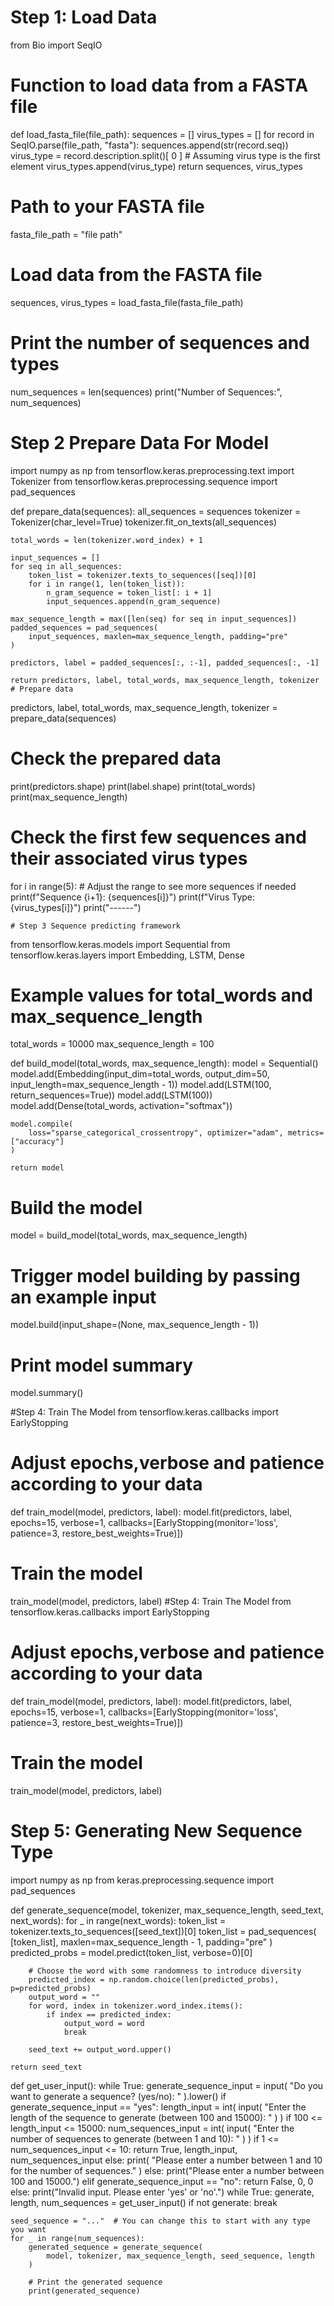 # Step 1: Load Data
from Bio import SeqIO


# Function to load data from a FASTA file
def load_fasta_file(file_path):
    sequences = []
    virus_types = []
    for record in SeqIO.parse(file_path, "fasta"):
        sequences.append(str(record.seq))
        virus_type = record.description.split()[
            0
        ]  # Assuming virus type is the first element
        virus_types.append(virus_type)
    return sequences, virus_types


# Path to your FASTA file
fasta_file_path = "file path"
# Load data from the FASTA file
sequences, virus_types = load_fasta_file(fasta_file_path)

# Print the number of sequences and types
num_sequences = len(sequences)
print("Number of Sequences:", num_sequences)


# Step 2 Prepare Data For Model
import numpy as np
from tensorflow.keras.preprocessing.text import Tokenizer
from tensorflow.keras.preprocessing.sequence import pad_sequences


def prepare_data(sequences):
    all_sequences = sequences
    tokenizer = Tokenizer(char_level=True)
    tokenizer.fit_on_texts(all_sequences)

    total_words = len(tokenizer.word_index) + 1

    input_sequences = []
    for seq in all_sequences:
        token_list = tokenizer.texts_to_sequences([seq])[0]
        for i in range(1, len(token_list)):
            n_gram_sequence = token_list[: i + 1]
            input_sequences.append(n_gram_sequence)

    max_sequence_length = max([len(seq) for seq in input_sequences])
    padded_sequences = pad_sequences(
        input_sequences, maxlen=max_sequence_length, padding="pre"
    )

    predictors, label = padded_sequences[:, :-1], padded_sequences[:, -1]

    return predictors, label, total_words, max_sequence_length, tokenizer
    # Prepare data
predictors, label, total_words, max_sequence_length, tokenizer = prepare_data(sequences)

# Check the prepared data
print(predictors.shape)
print(label.shape)
print(total_words)
print(max_sequence_length)

# Check the first few sequences and their associated virus types
for i in range(5):  # Adjust the range to see more sequences if needed
    print(f"Sequence {i+1}: {sequences[i]}")
    print(f"Virus Type: {virus_types[i]}")
    print("------")

    # Step 3 Sequence predicting framework
from tensorflow.keras.models import Sequential
from tensorflow.keras.layers import Embedding, LSTM, Dense

# Example values for total_words and max_sequence_length
total_words = 10000
max_sequence_length = 100

def build_model(total_words, max_sequence_length):
    model = Sequential()
    model.add(Embedding(input_dim=total_words, output_dim=50, input_length=max_sequence_length - 1))
    model.add(LSTM(100, return_sequences=True))
    model.add(LSTM(100))
    model.add(Dense(total_words, activation="softmax"))

    model.compile(
        loss="sparse_categorical_crossentropy", optimizer="adam", metrics=["accuracy"]
    )

    return model

# Build the model
model = build_model(total_words, max_sequence_length)

# Trigger model building by passing an example input
model.build(input_shape=(None, max_sequence_length - 1))

# Print model summary
model.summary()

#Step 4: Train The Model
from tensorflow.keras.callbacks import EarlyStopping
# Adjust epochs,verbose and patience according to your data
def train_model(model, predictors, label):
    model.fit(predictors, label, epochs=15, verbose=1, callbacks=[EarlyStopping(monitor='loss', patience=3, restore_best_weights=True)])

# Train the model
train_model(model, predictors, label)
#Step 4: Train The Model
from tensorflow.keras.callbacks import EarlyStopping
# Adjust epochs,verbose and patience according to your data
def train_model(model, predictors, label):
    model.fit(predictors, label, epochs=15, verbose=1, callbacks=[EarlyStopping(monitor='loss', patience=3, restore_best_weights=True)])

# Train the model
train_model(model, predictors, label)


# Step 5: Generating New Sequence Type
import numpy as np
from keras.preprocessing.sequence import pad_sequences


def generate_sequence(model, tokenizer, max_sequence_length, seed_text, next_words):
    for _ in range(next_words):
        token_list = tokenizer.texts_to_sequences([seed_text])[0]
        token_list = pad_sequences(
            [token_list], maxlen=max_sequence_length - 1, padding="pre"
        )
        predicted_probs = model.predict(token_list, verbose=0)[0]

        # Choose the word with some randomness to introduce diversity
        predicted_index = np.random.choice(len(predicted_probs), p=predicted_probs)
        output_word = ""
        for word, index in tokenizer.word_index.items():
            if index == predicted_index:
                output_word = word
                break

        seed_text += output_word.upper()

    return seed_text


def get_user_input():
    while True:
        generate_sequence_input = input(
            "Do you want to generate a sequence? (yes/no): "
            ).lower()
        if generate_sequence_input == "yes":
            length_input = int(
                input(
                    "Enter the length of the sequence to generate (between 100 and 15000): "
                )
            )
            if 100 <= length_input <= 15000:
                num_sequences_input = int(
                    input(
                        "Enter the number of sequences to generate (between 1 and 10): "
                    )
                )
                if 1 <= num_sequences_input <= 10:
                    return True, length_input, num_sequences_input
                else:
                    print(
                        "Please enter a number between 1 and 10 for the number of sequences."
                    )
            else:
                print("Please enter a number between 100 and 15000.")
        elif generate_sequence_input == "no":
            return False, 0, 0
        else:
            print("Invalid input. Please enter 'yes' or 'no'.")
while True:
    generate, length, num_sequences = get_user_input()
    if not generate:
        break

    seed_sequence = "..."  # You can change this to start with any type you want
    for _ in range(num_sequences):
        generated_sequence = generate_sequence(
            model, tokenizer, max_sequence_length, seed_sequence, length
        )

        # Print the generated sequence
        print(generated_sequence)


    
